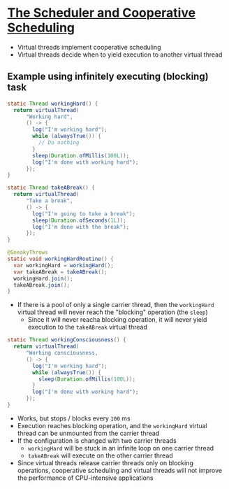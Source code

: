 # [The Scheduler and Cooperative Scheduling](https://blog.rockthejvm.com/ultimate-guide-to-java-virtual-threads/#5-the-scheduler-and-cooperative-scheduling)

* Virtual threads implement cooperative scheduling
* Virtual threads decide when to yield execution to another virtual thread

## Example using infinitely executing (blocking) task

```java
static Thread workingHard() {
  return virtualThread(
      "Working hard",
      () -> {
        log("I'm working hard");
        while (alwaysTrue()) {
          // Do nothing
        }
        sleep(Duration.ofMillis(100L));
        log("I'm done with working hard");
      });
}

static Thread takeABreak() {
  return virtualThread(
      "Take a break",
      () -> {
        log("I'm going to take a break");
        sleep(Duration.ofSeconds(1L));
        log("I'm done with the break");
      });
}

@SneakyThrows
static void workingHardRoutine() {
  var workingHard = workingHard();
  var takeABreak = takeABreak();
  workingHard.join();
  takeABreak.join();
}
```

* If there is a pool of only a single carrier thread, then the `workingHard` virtual thread will never reach the "blocking" operation (the `sleep`)
  * Since it will never reacha blocking operation, it will never yield execution to the `takeABreak` virtual thread

```java
static Thread workingConsciousness() {
  return virtualThread(
      "Working consciousness,
      () -> {
        log("I'm working hard");
        while (alwaysTrue()) {
          sleep(Duration.ofMillis(100L));
        }
        log("I'm done with working hard");
      });
}
```

* Works, but stops / blocks every `100` ms
* Execution reaches blocking operation, and the `workingHard` virtual thread can be unmounted from the carrier thread
* If the configuration is changed with two carrier threads
  * `workingHard` will be stuck in an infinite loop on one carrier thread
  * `takeABreak` will execute on the other carrier thread
* Since virtual threads release carrier threads only on blocking operations, cooperative scheduling and virtual threads will not improve the performance of CPU-intensive applications
